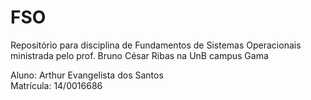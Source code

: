 # FSO

Repositório para disciplina de Fundamentos de Sistemas Operacionais ministrada pelo prof. Bruno César Ribas na UnB campus Gama  

Aluno: Arthur Evangelista dos Santos    
Matrícula: 14/0016686   
